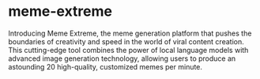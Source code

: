 # meme-extreme
Introducing Meme Extreme, the meme generation platform that pushes the boundaries of creativity and speed in the world of viral content creation. This cutting-edge tool combines the power of local language models with advanced image generation technology, allowing users to produce an astounding 20 high-quality, customized memes per minute.
